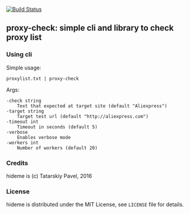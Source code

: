 [![Build Status](https://secure.travis-ci.org/vintikzzz/proxy-check.png?branch=master)](http://travis-ci.org/vintikzzz/proxy-check)

## proxy-check: simple cli and library to check proxy list

### Using cli

Simple usage:
```
proxylist.txt | proxy-check
```
Args:
```
-check string
    Text that expected at target site (default "Aliexpress")
-target string
    Target test url (default "http://aliexpress.com")
-timeout int
    Timeout in seconds (default 5)
-verbose
    Enables verbose mode
-workers int
    Number of workers (default 20)
```

### Credits

hideme is (c) Tatarskiy Pavel, 2016

### License

hideme is distributed under the MIT License, see `LICENSE` file for details.
